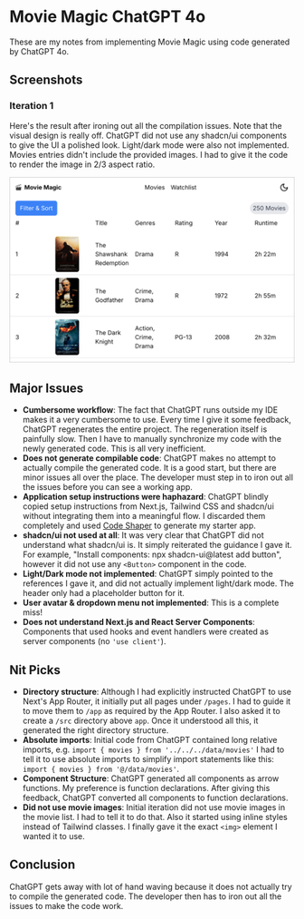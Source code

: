 # Movie Magic ChatGPT 4o

These are my notes from implementing Movie Magic using code generated by ChatGPT
4o.

## Screenshots

### Iteration 1

Here's the result after ironing out all the compilation issues. Note that the
visual design is really off. ChatGPT did not use any shadcn/ui components to
give the UI a polished look. Light/dark mode were also not implemented. Movies
entries didn't include the provided images. I had to give it the code to render
the image in 2/3 aspect ratio.

![Iteration 1](assets/iteration-1.png)

## Major Issues

- **Cumbersome workflow**: The fact that ChatGPT runs outside my IDE makes it a
  very cumbersome to use. Every time I give it some feedback, ChatGPT
  regenerates the entire project. The regeneration itself is painfully slow.
  Then I have to manually synchronize my code with the newly generated code.
  This is all very inefficient.
- **Does not generate compilable code**: ChatGPT makes no attempt to actually
  compile the generated code. It is a good start, but there are minor issues all
  over the place. The developer must step in to iron out all the issues before
  you can see a working app.
- **Application setup instructions were haphazard**: ChatGPT blindly copied
  setup instructions from Next.js, Tailwind CSS and shadcn/ui without
  integrating them into a meaningful flow. I discarded them completely and used
  [Code Shaper](https://www.code-shaper.dev/docs/getting-started/create-a-new-repo)
  to generate my starter app.
- **shadcn/ui not used at all**: It was very clear that ChatGPT did not
  understand what shadcn/ui is. It simply reiterated the guidance I gave it. For
  example, "Install components: npx shadcn-ui@latest add button", however it did
  not use any `<Button>` component in the code.
- **Light/Dark mode not implemented**: ChatGPT simply pointed to the references
  I gave it, and did not actually implement light/dark mode. The header only had
  a placeholder button for it.
- **User avatar & dropdown menu not implemented**: This is a complete miss!
- **Does not understand Next.js and React Server Components**: Components that
  used hooks and event handlers were created as server components (no
  `'use client'`).

## Nit Picks

- **Directory structure**: Although I had explicitly instructed ChatGPT to use
  Next's App Router, it initially put all pages under `/pages`. I had to guide
  it to move them to `/app` as required by the App Router. I also asked it to
  create a `/src` directory above `app`. Once it understood all this, it
  generated the right directory structure.
- **Absolute imports**: Initial code from ChatGPT contained long relative
  imports, e.g. `import { movies } from '../../../data/movies'` I had to tell it
  to use absolute imports to simplify import statements like this:
  `import { movies } from '@/data/movies'`.
- **Component Structure**: ChatGPT generated all components as arrow functions.
  My preference is function declarations. After giving this feedback, ChatGPT
  converted all components to function declarations.
- **Did not use movie images**: Initial iteration did not use movie images in
  the movie list. I had to tell it to do that. Also it started using inline
  styles instead of Tailwind classes. I finally gave it the exact `<img>`
  element I wanted it to use.

## Conclusion

ChatGPT gets away with lot of hand waving because it does not actually try to
compile the generated code. The developer then has to iron out all the issues to
make the code work.
